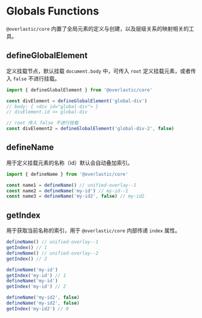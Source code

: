 # Globals Functions

`@overlastic/core` 内置了全局元素的定义与创建，以及层级关系的映射相关的工具。

## defineGlobalElement

定义挂载节点，默认挂载 `document.body` 中，可传入 `root` 定义挂载元素，或者传入 `false` 不进行挂载。

```ts
import { defineGlobalElement } from '@overlastic/core'

const divElement = defineGlobalElement('global-div')
// body: { <div id="global-div"> }
// divElement.id >> global-div

// root 传入 false 不进行挂载
const divElement2 = defineGlobalElement('global-div-2', false)
```

## defineName

用于定义挂载元素的名称（id）默认会自动叠加索引。

```ts
import { defineName } from '@overlastic/core'

const name1 = defineName() // unified-overlay--1
const name2 = defineName('my-id') // my-id--1
const name3 = defineName('my-id2', false) // my-id2
```

## getIndex

用于获取当前名称的索引，用于 `@overlastic/core` 内部传递 `index` 属性。

```ts
defineName() // unified-overlay--1
getIndex() // 1
defineName() // unified-overlay--2
getIndex() // 2

defineName('my-id')
getIndex('my-id') // 1
defineName('my-id')
getIndex('my-id') // 2

defineName('my-id2', false)
defineName('my-id2', false)
getIndex('my-id2') // 0
```
